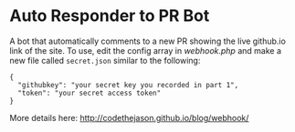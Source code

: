 # Auto Responder to PR Bot
A bot that automatically comments to a new PR showing the live github.io link of the site. To use, edit the config array in *webhook.php* and make a new file called `secret.json` similar to the following:

```
{
  "githubkey": "your secret key you recorded in part 1",
  "token": "your secret access token"
}
```

More details here: http://codethejason.github.io/blog/webhook/
